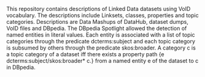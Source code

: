 This repository contains descriptions of Linked Data datasets using VoID vocabulary. The descriptions include Linksets, classes, properties and topic categories. Descriptions are Data Mashups of DataHub, dataset dumps, VoID files and DBpedia. The DBpedia Spotlight allowed the detection of named entities in literal values. Each entity is associated with a list of topic categories through the predicate dcterms:subject and each topic category is subsumed by others through the predicate skos:broader. A category c is a topic category of a dataset iff there exists a property path {e dcterms:subject/skos:broader* c.} from a named entity e of the dataset to c in DBpedia.
